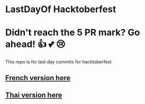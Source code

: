 # LastDayOf Hacktoberfest

Didn't reach the 5 PR mark? Go ahead! :+1: :two_hearts: :cry:
=======
This repo is for last day commits for hacktoberfest

## [French version here](./README.FR.md)
## [Thai version here](./README.TH.md)
